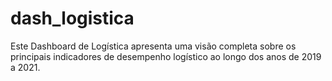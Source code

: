 # dash_logistica
Este Dashboard de Logística apresenta uma visão completa sobre os principais indicadores de desempenho logístico ao longo dos anos de 2019 a 2021. 

